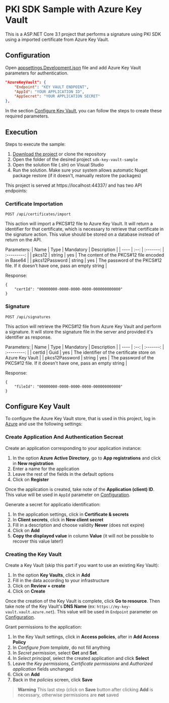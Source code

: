 # PKI SDK Sample with Azure Key Vault
This is a ASP.NET Core 3.1 project that performs a signature using PKI SDK
using a imported certificate from Azure Key Vault.

## Configuration
Open [appsettings.Development.json](/KeyVaultSample/appsettings.Development.json#L2-L6)
file and add Azure Key Vault parameters for authentication. 

```json
"AzureKeyVault": {
    "Endpoint": "KEY VAULT ENDPOINT",
    "AppId": "YOUR APPLICATION ID",
    "AppSecret": "YOUR APPLICATION SECRET"
},
```

In the section [Configure Key Vault](#configure-key-vault),
you can follow the steps to create these required parameters.

## Execution

Steps to execute the sample:
1. [Download the project](https://github.com/LacunaSoftware/GeneralSamples/archive/master.zip) or clone the repository
1. Open the folder of the desired project `sdk-key-vault-sample`
1. Open the solution file (.sln) on Visual Studio
1. Run the solution. Make sure your system allows automatic Nuget package restore (if it doesn't, manually restore the packages)

This project is served at https://localhost:44337/ and has two API endpoints:

### Certificate Importation

`POST /api/certificates/import`

This action will import a PKCS#12 file to Azure Key Vault.
It will return a identifier for that certificate, which is necessary to retrieve that certificate in the signature action.
This value should be stored on a database instead of return on the API.

Parameters:
| Name | Type | Mandatory | Description |
| ---- | :--: | :-------: | :---------: |
| pkcs12 | string | yes | The content of the PKCS#12 file encoded in Base64 |
| pkcs12Password | string | yes | The password of the PKCS#12 file. If it doesn't have one, pass an empty string |

Response:
```
{
	"certId": "00000000-0000-0000-0000-000000000000"
}
```

### Signature

`POST /api/signatures`

This action will retrieve the PKCS#12 file from Azure Key Vault and perform a signature.
It will store the signature file in the server and provided it's identifier as response.

Parameters:
| Name | Type | Mandatory | Description |
| ---- | :--: | :-------: | :---------: |
| certId | Guid | yes | The identifier of the certificate store on Azure Key Vault |
| pkcs12Password | string | yes | The password of the PKCS#12 file. If it doesn't have one, pass an empty string |

Response:
```
{
	"fileId": "00000000-0000-0000-0000-000000000000"
}
```


## Configure Key Vault
To configure the Azure Key Vault store, that is used in this project, log in
[Azure](https://portal.azure.com/) and use the following settings:

### Create Application And Authentication Secreat
Create an application corresponding to your application instance:
1. In the option **Azure Active Directory**, go to **App registrations** and click in **New registration**
1. Enter a name for the application
1. Leave the rest of the fields in the default options
1. Click on **Register**

Once the application is created, take note of the **Application (client) ID**.
This value will be used in `AppId` parameter on [Configuration](#configuration).

Generate a secret for applicatio identification:
1. In the application settings, click in **Certificate & secrets**
1. In **Client secrets**, click in **New client secret**
1. Fill in a description and choose validity **Never** (does not expire)
1. Click on **Add**
1. **Copy the displayed value** in column **Value** (it will not be possible to recover this value later!)

### Creating the Key Vault
Create a Key Vault (skip this part if you want to use an existing Key Vault):
1. In the option **Key Vaults**, click in **Add**
1. Fill in the data according to your infrastructure
1. Click on **Review + create**
1. Click on **Create**

Once the creation of the Key Vault is complete, click **Go to resource**. Then
take note of the Key Vault's **DNS Name** (ex: `https://my-key-vault.vault.azure.net`).
This value will be used in `Endpoint` parameter on [Configuration](#configuration).

Grant permissions to the application:
1. In the Key Vault settings, click in **Access policies**, after in **Add Access Policy**
1. In *Configure from template*, do not fill anything
1. In *Secret permission*, select **Get** and **Set**.
1. In *Select principal*, select the created application and click **Select**
1. Leave the *Key permissions*, *Certificate permissions* and *Authorized application* fields unchanged
1. Click on **Add**
1. Back in the *policies* screen, click **Save**

> **Warning**
> This last step (click on **Save** button after clicking **Add** is necessary,
> otherwise permissions are **not** saved


